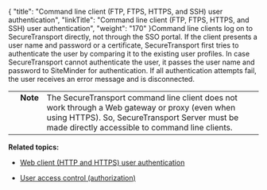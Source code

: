 {
    "title": "Command line client (FTP, FTPS, HTTPS, and SSH) user authentication",
    "linkTitle": "Command line client (FTP, FTPS, HTTPS, and SSH) user authentication",
    "weight": "170"
}Command line clients log on to SecureTransport directly, not through the SSO portal. If the client presents a user name and password or a certificate, SecureTransport first tries to authenticate the user by comparing it to the existing user profiles. In case SecureTransport cannot authenticate the user, it passes the user name and password to SiteMinder for authentication. If all authentication attempts fail, the user receives an error message and is disconnected.

<table cellpadding="0" cellspacing="0">
   <col/>
   <col/>
   <col/>
      <tr>
         <td valign="top">         </td>
         <td valign="top"><span><b>Note</b></span>
         </td>
         <td data-mc-autonum="&lt;b&gt;Note&lt;/b&gt;" valign="top">The <span>SecureTransport</span> command line client does not work through a Web gateway or proxy (even when using HTTPS). So, <span>SecureTransport</span> Server must be made directly accessible to command line clients.         </td>
      </tr>
</table>

**Related topics:**

-   [Web client (HTTP and HTTPS) user authentication](../c_st_web_client_user_authentication)
-   [User access control (authorization)](../c_st_user_access_control)

